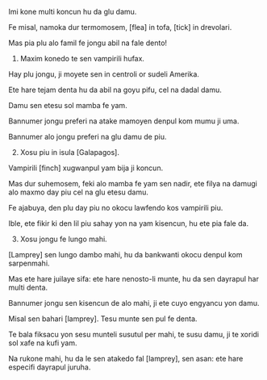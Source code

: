 Imi kone multi koncun hu da glu damu.

Fe misal, namoka dur termomosem, [flea] in tofa, [tick] in drevolari.

Mas pia plu alo famil fe jongu abil na fale dento!

1) Maxim konedo te sen vampirili hufax.

Hay plu jongu, ji moyete sen in centroli or sudeli Amerika.

Ete hare tejam denta hu da abil na goyu pifu, cel na dadal damu.

Damu sen etesu sol mamba fe yam.

Bannumer jongu preferi na atake mamoyen denpul kom mumu ji uma.

Bannumer alo jongu preferi na glu damu de piu.

2) Xosu piu in isula [Galapagos].

Vampirili [finch] xugwanpul yam bija ji koncun.

Mas dur suhemosem, feki alo mamba fe yam sen nadir, ete filya na damugi alo maxmo day piu cel na glu etesu damu.

Fe ajabuya, den plu day piu no okocu lawfendo kos vampirili piu.

Ible, ete fikir ki den lil piu sahay yon na yam kisencun, hu ete pia fale da.

3) Xosu jongu fe lungo mahi.

[Lamprey] sen lungo dambo mahi, hu da bankwanti okocu denpul kom sarpenmahi.

Mas ete hare juilaye sifa: ete hare nenosto-li munte, hu da sen dayrapul har multi denta.

Bannumer jongu sen kisencun de alo mahi, ji ete cuyo engyancu yon damu.

Misal sen bahari [lamprey]. Tesu munte sen pul fe denta.

Te bala fiksacu yon sesu munteli susutul per mahi, te susu damu, ji te xoridi sol xafe na kufi yam.

Na rukone mahi, hu da le sen atakedo fal [lamprey], sen asan: ete hare especifi dayrapul juruha.
